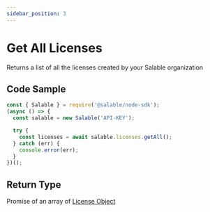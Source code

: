 ```yaml
---
sidebar_position: 3
---
```


# Get All Licenses

Returns a list of all the licenses created by your Salable organization

## Code Sample

```typescript
const { Salable } = require('@salable/node-sdk');
(async () => {
  const salable = new Salable('API-KEY');

  try {
    const licenses = await salable.licenses.getAll();
  } catch (err) {
    console.error(err);
  }
})();
```

## Return Type

Promise of an array of [License Object](/api/api-latest/objects/license-object)
